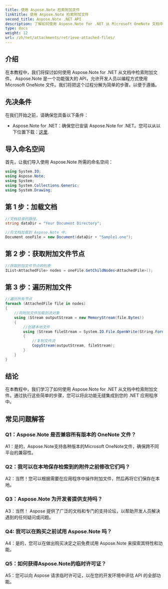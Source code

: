 ```yaml
---
title: 使用 Aspose.Note 检索附加文件
linktitle: 使用 Aspose.Note 检索附加文件
second_title: Aspose.Note .NET API
description: 了解如何使用 Aspose.Note for .NET 从 Microsoft OneNote 文档中检索附加文件。按照步骤加载、获取节点并迭代附件。
type: docs
weight: 12
url: /zh/net/attachments/retrieve-attached-files/
---
```

## 介绍

在本教程中，我们将探讨如何使用 Aspose.Note for .NET 从文档中检索附加文件。 Aspose.Note 是一个功能强大的 API，允许开发人员以编程方式使用 Microsoft OneNote 文件。我们将把这个过程分解为简单的步骤，以便于遵循。

## 先决条件

在我们开始之前，请确保您具备以下条件：

-  Aspose.Note for .NET：确保您已安装 Aspose.Note for .NET。您可以从以下位置下载：[这里](https://releases.aspose.com/note/net/).

## 导入命名空间

首先，让我们导入使用 Aspose.Note 所需的命名空间：

```csharp
using System.IO;
using Aspose.Note;
using System;
using System.Collections.Generic;
using System.Drawing;
```

## 第 1 步：加载文档

```csharp
//文档目录的路径。
string dataDir = "Your Document Directory";

//将文档加载到 Aspose.Note 中。
Document oneFile = new Document(dataDir + "Sample1.one");
```

## 第 2 步：获取附加文件节点

```csharp
//获取附加文件节点的列表
IList<AttachedFile> nodes = oneFile.GetChildNodes<AttachedFile>();
```

## 第 3 步：遍历附加文件

```csharp
//遍历所有节点
foreach (AttachedFile file in nodes)
{
    //将附加文件加载到流对象
    using (Stream outputStream = new MemoryStream(file.Bytes))
    {
        //创建本地文件
        using (Stream fileStream = System.IO.File.OpenWrite(String.Format(dataDir + file.FileName)))
        {
            //复制文件流
            CopyStream(outputStream, fileStream);
        }
    }
}
```

## 结论

在本教程中，我们学习了如何使用 Aspose.Note for .NET 从文档中检索附加文件。通过执行这些简单的步骤，您可以将此功能无缝集成到您的 .NET 应用程序中。

## 常见问题解答

### Q1：Aspose.Note 是否兼容所有版本的 OneNote 文件？

A1：是的，Aspose.Note支持各种版本的Microsoft OneNote文件，确保跨不同平台的兼容性。

### Q2：我可以在本地保存检索到的附件之前修改它们吗？

A2：当然！您可以根据需要在应用程序中操作附加文件，然后再将它们保存在本地。

### Q3：Aspose.Note 为开发者提供支持吗？

A3：当然！ Aspose 提供了广泛的文档和专门的支持论坛，以帮助开发人员解决遇到的任何疑问或问题。

### Q4: 我可以在购买之前试用 Aspose.Note 吗？

A4：是的，您可以在做出购买决定之前免费试用 Aspose.Note 来探索其特性和功能。

### Q5：如何获得Aspose.Note的临时许可证？

A5：您可以向 Aspose 请求临时许可证，以在您的开发环境中评估 API 的全部功能。